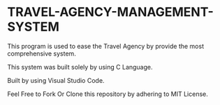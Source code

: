# TRAVEL-AGENCY-MANAGEMENT-SYSTEM

This program is used to ease the Travel Agency by provide the most comprehensive system.

This system was built solely by using C Language.

Built by using Visual Studio Code.

Feel Free to Fork Or Clone this repository by adhering to MIT License. 
